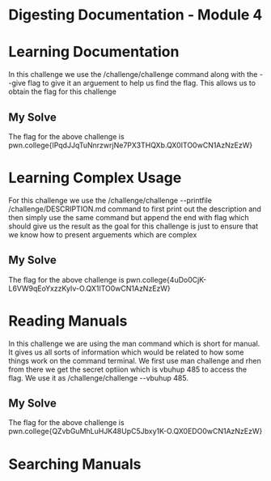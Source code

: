 # Digesting Documentation - Module 4

# Learning Documentation
In this challenge we use the /challenge/challenge command along with the --give flag to give it an arguement to help us find the flag.
This allows us to obtain the flag for this challenge

## My Solve
The flag for the above challenge is pwn.college{IPqdJJqTuNnrzwrjNe7PX3THQXb.QX0ITO0wCN1AzNzEzW}


# Learning Complex Usage
For this challenge we use the /challenge/challenge --printfile /challenge/DESCRIPTION.md command to first print out the description
and then simply use the same command but append the end with flag which should give us the result as the goal for this challenge
is just to ensure that we know how to present arguements which are complex

## My Solve
The flag for the above challenge is pwn.college{4uDo0CjK-L6VW9qEoYxzzKyIv-O.QX1ITO0wCN1AzNzEzW}


# Reading Manuals
In this challenge we are using the man command which is short for manual. It gives us all sorts of information which would be related
to how some things work on the command terminal. We first use man challenge and rhen from there we get the secret optiion which is
vbuhup 485 to access the flag. We use it as /challenge/challenge --vbuhup 485.

## My Solve
The flag for the above challenge is pwn.college{QZvbGuMhLuHJK48UpC5Jbxy1K-O.QX0EDO0wCN1AzNzEzW}


# Searching Manuals

